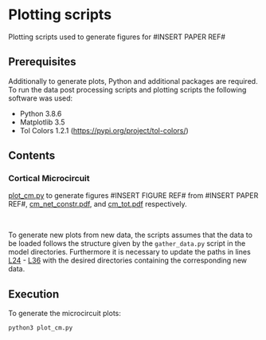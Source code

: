 # Plotting scripts

Plotting scripts used to generate figures for #INSERT PAPER REF#

## Prerequisites

Additionally to generate plots, Python and additional packages are required.
To run the data post processing scripts and plotting scripts the following software was used:
 * Python 3.8.6
 * Matplotlib 3.5
 * Tol Colors 1.2.1 (https://pypi.org/project/tol-colors/)

## Contents

### Cortical Microcircuit

[plot_cm.py](plot_cm.py) to generate figures #INSERT FIGURE REF# from #INSERT PAPER REF#, [cm_net_constr.pdf](cm_net_constr.pdf), and [cm_tot.pdf](cm_tot.pdf) respectively.

<br>

To generate new plots from new data, the scripts assumes that the data to be loaded follows the structure given by the ```gather_data.py``` script in the model directories.
Furthermore it is necessary to update the paths in lines [L24](plot_cm.py#L24) - [L36](plot_cm.py#L36) with the desired directories containing the corresponding new data.

## Execution

To generate the microcircuit plots:
```shell
python3 plot_cm.py
```
